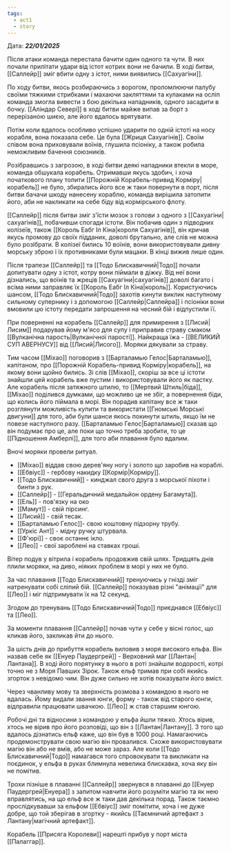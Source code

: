 ```yaml
---
tags:
  - act1
  - story
---
```

Дата: ***22/01/2025***

Після атаки команда перестала бачити один одного та чути. В них почали прилітати удари від істот котрих вони не бачили. В ході битви, [[Саллейр]] зміг вбити одну з істот, ними виявились [[Сахуагіни]].  

По ходу битви, якось розбираючись з ворогом, проломлюючи палубу своїми тяжкими стрибками і махаючи закляттями та кулаками на осліп команда змогла вивести з бою декілька нападників, одного засадити в бочку. [[Аліндар Севері]] в ході битви майже випав за борт з перерізаною шиєю, але його вдалось врятувати.  

Потім коли вдалось особливо успішно ударити по одній істоті на носу корабля, вона показала себе. Це була [[Жриця Сахуагінів]]. Своїм співом вона приховували воїнів, глушила псіоніку, а також робила неможливим бачення союзників.  

Розібравшись з загрозою, в ході битви деякі нападники втекли в море, команда обшукала корабель. Отримавши якусь здобич, і хоча початкового плану топити [[Порожній Корабель-привид Корміру|корабель]] не було, збирались його все ж таки повернути в порт, після битви бачачи шкоду нанесену кораблю, команда вирішила затопити його, аби не накликати на себе біду від кормірського флоту.  

[[Саллейр]] після битви зміг з'їсти мозок з голови з одного з [[Сахуагіни|сахуагінів]], побачивши спогади істоти. Він побачив один з підводних колізеїв, також [[Король Еабг Іл Кіна|короля Сахуагінів]], він кричав якусь промову до своїх підданих, доволі брутально, але слів не можна було розібрати. В колізеї бились 10 воїнів, вони використовували дивну морську зброю і їх противниками були мацаки. В кінці вижив лише один.  

Після трапези [[Саллейр]] та [[Тодо Блискавичний|Тодо]] почали допитувати одну з істот, котру вони піймали в діжку. Від неї вони дізнались, що воїнів та жреців [[Сахуагіни|сахуагінів]] доволі багато і всіма ними заправляє їх [[Король Еабг Іл Кіна|король]]. Користуючись шансом, [[Тодо Блискавичний|Тодо]] захотів кинути виклик наступному сильному супернику і з допомогою [[Саллейр|Саллейра]] і псіоніки вони вмовили цю істоту передати запрошення на чесний бій і відпустили її.  

При поверненні на корабель [[Саллейр]] для примирення з [[Лисий|Лисим]] подарував йому м'ясо для супу і приправив страву смаком [[Вулканічна парость|Вулканічної парості]]. Найкраща їжа - [[ВЕЛИКИЙ СУП АВЕРНУСУ]] від [[Лисий|Лисого]]. Моряки дякували за страву.  

Тим часом [[Міхао]] поговорив з [[Барталамью Гелос|Барталамью]], капітаном, про [[Порожній Корабель-привид Корміру|корабель]], на якому вони щойно бились. Зі слів [[Міхао]], скоріш за все ці істоти знайшли цей корабель вже пустим і використовували його як пастку. Але корабель після затяжного штилю, то [[Мертвий Штиль|біда]], [[Міхао]] поділився думками, що можливо це не збіг, а повернення біди, що колись його піймала в морі. Він порадив капітану все ж таки розглянути можливість купити та використати [[Гномські Морські двигуни]] для того, аби були шанси якось покинути штиль, якщо їм не повезе наступного разу. [[Барталамью Гелос|Барталамью]] сказав що він подумає про це, але поки що точно треба зробити, то це [[Підношення Амберлі]], для того аби плавання було вдалим.  

Вночі моряки провели ритуал.  

- [[Міхао]] віддав свою дерев'яну ногу і золото що заробив на кораблі.  
- [[Ебвіус]] - гербову накидку [[Кормір|Корміру]].  
- [[Тодо Блискавичний]] - кинджал свого друга з морської піхоти і бинти з рук.  
- [[Саллейр]] - [[Геральдичний медальйон ордену Багамута]].  
- [[Ель]] - пов'язку на око  
- [[Мамут]] - свій пірсинг.  
- [[Лисий]] - свій тесак.  
- [[Барталамью Гелос]]- свою коштовну підзорну трубу.  
- [[Уркіс Ант]] - мідну ручку штурвала.  
- [[Ф'юрі]] - своє останнє ікло.  
- [[Лео]] - свої зароблені на ставках гроші.  

Вітер подув у вітрила і корабель продовжив свій шлях. Тридцять днів плили моряки, на диво, ніяких проблем в морі у них не було.  

За час плавання [[Тодо Блискавичний]] тренуючись у гнізді зміг натренувати собі сліпий бій. [[Саллейр]] показував різні "анімації" для [[Лео]] і міг підтримувати їх на 12 секунд.  

Згодом до тренувань [[Тодо Блискавичний|Тодо]] приєднався [[Ебвіус]] та [[Лео]].  

За моменти плавання [[Саллейр]] почав чути у себе у вісні голос, що кликав його, закликав йти до нього.  

За шість днів до прибуття корабель виловив з моря високого ельфа. Він назвав себе як [[Енуер Паудергрей]] - Верховний маг [[Лантан|Лантана]]. В ході його порятунку в нього в роті знайшли водорості, котрі точно не з Моря Павших Зірок. Також ельф тримав при собі якийсь згорток з невідомо чим. Він дуже сильно не хотів показувати його вміст.

Через чванливу мову та зверхність розмова з командою в нього не вдалась. Йому видали звання юнги, форму - також від старого юнги, відправили працювати швачкою. [[Лео]] ж став старшим юнгою.  

Робочі дні та відносини з командою у ельфа йшли тяжко. Хтось вірив, хтось не вірив про його розповіді, що він з [[Лантан|Лантану]]. З того що вдалось дізнатись ельф каже, що він був в 1000 році. Намагаючись продемонструвати свою магію він провалився. Схоже використовувати магію він або не вмів, або не може зараз. Але коли [[Тодо Блискавичний|Тодо]] намагався того спровокувати та викликати на поєдинок, у ельфа в руках блимнула невелика блискавка, хоча яку він не помітив.

Трохи пізніше в плаванні [[Саллейр]] звернувся в плаванні до [[Енуер Паудергрей|Енуера]] з запитом навчити його розуміти магію та як нею вправлятись, на що ельф все ж таки дав декілька порад. Також таємно прослідкувавши за ельфом [[Ебвіус]] зміг помітити, хоча і не дуже добре, що той зберігав в згортку - якийсь [[Таємничий артефакт з Лантану|магічний артефакт]].  

Корабель [[Присяга Королеви]] нарешті прибув у порт міста [[Палаггар]]. 